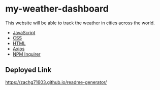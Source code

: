 # my-weather-dashboard

This website will be able to track the weather in cities across the world.



* [JavaScript]()
* [CSS]()
* [HTML]()
* [Axios]()
* [NPM Inquirer]()

## Deployed Link

https://zachg71603.github.io/readme-generator/
